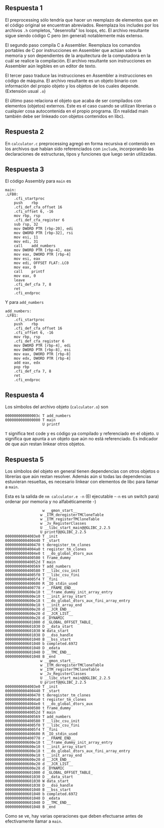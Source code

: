 ## Respuesta 1

El preprocessing sólo tendría que hacer un reemplazo de elementos que en el
código original se encuentran abreviados. Reemplaza los includes por los archivos
`.h` completos, "desenrolla" los loops, etc. El archivo resultante sigue siendo
código C pero (en general) notablemente más extenso.

El segundo paso compila C a Assembler. Reemplaza los comandos portables de C
por instrucciones en Assembler que actúan sobre la memoria y son dependientes de
la arquitectura de la computadora en la cuál se realice la compilación.
El archivo resultante son instrucciones en Assembler aún legibles en un editor
de texto.

El tercer paso traduce las instrucciones en Assembler a instrucciones en código
de máquina. El archivo resultante es un objeto binario con información del propio
objeto y los objetos de los cuales depende. (Extensión usual `.o`)

El último paso relaciona el objeto que acaba de ser compilados con elementos
(objetos) externos. Este es el caso cuando se utilizan librerias o cualquier
cosa autocontenida en el propio programa. (En realidad main también debe ser
  linkeado con objetos contenidos en libc).


## Respuesta 2

En `calculator.c` preprocessing agregó en forma recursiva el contenido en los
archivos que habían sido referenciados con `include`, incorporando las
 declaraciones de estructuras, tipos y funciones que luego serán utilizadas.


## Respuesta 3

El código Assembly para `main` es
```
main:
.LFB0:
	.cfi_startproc
	push	rbp
	.cfi_def_cfa_offset 16
	.cfi_offset 6, -16
	mov	rbp, rsp
	.cfi_def_cfa_register 6
	sub	rsp, 32
	mov	DWORD PTR [rbp-20], edi
	mov	QWORD PTR [rbp-32], rsi
	mov	esi, 11
	mov	edi, 31
	call	add_numbers
	mov	DWORD PTR [rbp-4], eax
	mov	eax, DWORD PTR [rbp-4]
	mov	esi, eax
	mov	edi, OFFSET FLAT:.LC0
	mov	eax, 0
	call	printf
	mov	eax, 0
	leave
	.cfi_def_cfa 7, 8
	ret
	.cfi_endproc

```

Y para `add_numbers`

```
add_numbers:
.LFB1:
	.cfi_startproc
	push	rbp
	.cfi_def_cfa_offset 16
	.cfi_offset 6, -16
	mov	rbp, rsp
	.cfi_def_cfa_register 6
	mov	DWORD PTR [rbp-4], edi
	mov	DWORD PTR [rbp-8], esi
	mov	eax, DWORD PTR [rbp-8]
	mov	edx, DWORD PTR [rbp-4]
	add	eax, edx
	pop	rbp
	.cfi_def_cfa 7, 8
	ret
	.cfi_endproc
```

## Respuesta 4

Los símbolos del archivo objeto (`calculator.o`) son

```
000000000000003c T add_numbers
0000000000000000 T main
                 U printf
```

`T` significa text code y es código ya compilado y referenciado en el objeto.
`U` significa que apunta a un objeto que aún no está referenciado. Es indicador
de que aún restan linkear otros objetos.

## Respuesta 5

Los símbolos del objeto en general tienen dependencias con otros objetos o
librerías que aún restan resolver. Además aún si todas las dependencias
estuvieran resueltas, es necesario linkear con elementos de libc para llamar
a `main`.

Esta es la salida de `nm calculator.e -n` (El ejecutable -`-n` es un switch para)
 ordenar por memoria y no alfabéticamente -)

 ```
                  w __gmon_start__
                 w _ITM_deregisterTMCloneTable
                 w _ITM_registerTMCloneTable
                 w _Jv_RegisterClasses
                 U __libc_start_main@@GLIBC_2.2.5
                 U printf@@GLIBC_2.2.5
00000000004003e0 T _init
0000000000400440 T _start
0000000000400470 t deregister_tm_clones
00000000004004a0 t register_tm_clones
00000000004004e0 t __do_global_dtors_aux
0000000000400500 t frame_dummy
000000000040052d T main
0000000000400569 T add_numbers
0000000000400580 T __libc_csu_init
00000000004005f0 T __libc_csu_fini
00000000004005f4 T _fini
0000000000400600 R _IO_stdin_used
0000000000400778 r __FRAME_END__
0000000000600e10 t __frame_dummy_init_array_entry
0000000000600e10 t __init_array_start
0000000000600e18 t __do_global_dtors_aux_fini_array_entry
0000000000600e18 t __init_array_end
0000000000600e20 d __JCR_END__
0000000000600e20 d __JCR_LIST__
0000000000600e28 d _DYNAMIC
0000000000601000 d _GLOBAL_OFFSET_TABLE_
0000000000601030 D __data_start
0000000000601030 W data_start
0000000000601038 D __dso_handle
0000000000601040 B __bss_start
0000000000601040 b completed.6972
0000000000601040 D _edata
0000000000601040 D __TMC_END__
0000000000601048 B _end
                 w __gmon_start__
                 w _ITM_deregisterTMCloneTable
                 w _ITM_registerTMCloneTable
                 w _Jv_RegisterClasses
                 U __libc_start_main@@GLIBC_2.2.5
                 U printf@@GLIBC_2.2.5
00000000004003e0 T _init
0000000000400440 T _start
0000000000400470 t deregister_tm_clones
00000000004004a0 t register_tm_clones
00000000004004e0 t __do_global_dtors_aux
0000000000400500 t frame_dummy
000000000040052d T main
0000000000400569 T add_numbers
0000000000400580 T __libc_csu_init
00000000004005f0 T __libc_csu_fini
00000000004005f4 T _fini
0000000000400600 R _IO_stdin_used
0000000000400778 r __FRAME_END__
0000000000600e10 t __frame_dummy_init_array_entry
0000000000600e10 t __init_array_start
0000000000600e18 t __do_global_dtors_aux_fini_array_entry
0000000000600e18 t __init_array_end
0000000000600e20 d __JCR_END__
0000000000600e20 d __JCR_LIST__
0000000000600e28 d _DYNAMIC
0000000000601000 d _GLOBAL_OFFSET_TABLE_
0000000000601030 D __data_start
0000000000601030 W data_start
0000000000601038 D __dso_handle
0000000000601040 B __bss_start
0000000000601040 b completed.6972
0000000000601040 D _edata
0000000000601040 D __TMC_END__
0000000000601048 B _end
```

Como se ve, hay varias operaciones que deben efectuarse antes de efectivamente
llamar a `main`.
